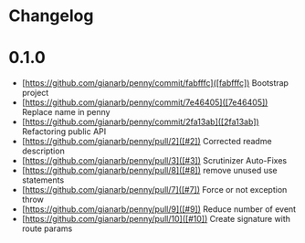 # Changelog

# 0.1.0
* [https://github.com/gianarb/penny/commit/fabfffc]([fabfffc]) Bootstrap project
* [https://github.com/gianarb/penny/commit/7e46405]([7e46405]) Replace name in penny
* [https://github.com/gianarb/penny/commit/2fa13ab]([2fa13ab]) Refactoring public API
* [https://github.com/gianarb/penny/pull/2]([#2]) Corrected readme description
* [https://github.com/gianarb/penny/pull/3]([#3]) Scrutinizer Auto-Fixes
* [https://github.com/gianarb/penny/pull/8]([#8]) remove unused use statements
* [https://github.com/gianarb/penny/pull/7]([#7]) Force or not exception throw
* [https://github.com/gianarb/penny/pull/9]([#9]) Reduce number of event
* [https://github.com/gianarb/penny/pull/10]([#10]) Create signature with route params
